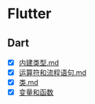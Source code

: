# Flutter

## Dart

- [x]  [内建类型.md](Dart/Dart_基础_内建类型.md) 
- [x]  [运算符和流程语句.md](Dart/Dart_基础_运算符和流程语句.md) 
- [x]  [类.md](Dart/Dart_基础_类.md) 
- [x]  [变量和函数](Dart/Dart_基础_变量和函数.md) 